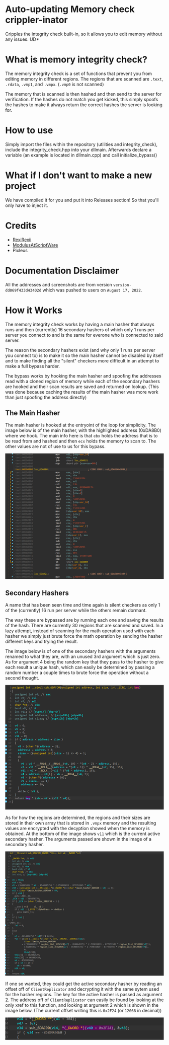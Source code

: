 # Auto-updating Memory check crippler-inator
Cripples the integrity check built-in, so it allows you to edit memory without any issues.
UD*

# What is memory integrity check?
The memory integrity check is a set of functions that prevent you from editing memory in different regions. The regions that are scanned are ``.text``, ``.rdata``, ``.vmp1``, and ``.vmpx``. (``.vmp0`` is not scanned)

The memory that is scanned is then hashed and then send to the server for verification. If the hashes do not match you get kicked, this simply spoofs the hashes to make it always return the correct hashes the server is looking for.

# How to use
Simply import the files within the repository (utilities and integrity_check), include the integrity_check.hpp into your dllmain. Afterwards declare a variable (an example is located in dllmain.cpp) and call initialize_bypass()

# What if I don't want to make a new project
We have compiled it for you and put it into Releases section! So that you'll only have to inject it.

# Credits
* [RexiRexii](https://github.com/RexiRexii)
* [ModulusAtScriptWare](https://github.com/ModulusAtScriptWare)
* Pixleus

# Documentation Disclaimer
All the addresses and screenshots are from version ``version-dd069f433d43402d`` which was pushed to users on ``August 17, 2022``.

# How it Works
The memory integrity check works by having a main hasher that always runs and then (currently) 16 secondary hashers of which only 1 runs per server you connect to and is the same for everone who is connected to said server.

The reason the secondary hashers exist (and why only 1 runs per server you connect to) is to make it so the main hasher cannot be disabled by itself and to make finding all the "silent" checkers more difficult in an attempt to make a full bypass harder.

The bypass works by hooking the main hasher and spoofing the addresses read with a cloned region of memory while each of the secondary hashers are hooked and their scan results are saved and returned on lookup. (This was done because caching the results of the main hasher was more work than just spoofing the address directly)

## The Main Hasher
The main hasher is hooked at the entryoint of the loop for simplicity.
The image below is of the main hasher, with the highlighted address (0xDA8B0) where we hook.
The main info here is that ``ebx`` holds the address that is to be read from and hashed and then ``ecx`` holds the memory to scan to. The other values are not of use to us for this bypass.

![alt text](https://github.com/RexiRexii/memory-check-bypass/blob/main/images/MainHasher.png?raw=true)

## Secondary Hashers
A name that has been seen time and time again is silent checkers as only 1 of the (currently) 16 run per server while the others remain dormant.

The way these are bypassed are by running each one and saving the results of the hash. There are currently 30 regions that are scanned and saved. In a lazy attempt, instead of scanning for the math operation used with each hasher we simply just brute force the math operation by sending the hasher different keys and trying the result.

The image below is of one of the secondary hashers with the arguments renamed to what they are, with an unused 3rd argument which is just zero. As for argument 4 being the random key that they pass to the hasher to give each result a unique hash, which can easily be determined by passing a random number a couple times to brute force the operation without a second thought.

![alt text](https://github.com/RexiRexii/memory-check-bypass/blob/main/images/ASecondaryHasher.png?raw=true)

As for how the regions are determined, the regions and their sizes are stored in their own array that is stored in ``.vmpx`` memory and the resulting values are encrypted with the decyption showed when the memory is obtained. At the bottom of the image shows ``v11`` which is the current active secondary hasher. The arguments passed are shown in the image of a secondary hasher.

![alt text](https://github.com/RexiRexii/memory-check-bypass/blob/main/images/SecondaryHasherInvoker.png?raw=true)

If one so wanted, they could get the active secondary hasher by reading an offset off of ``ClientReplicator`` and decrypting it with the same sytem used for the hasher regions. The key for the active hasher is passed as argument 2. The address off of ``ClientReplicator`` can easily be found by looking at the only xref to this function, and looking at argument 2 which is shown in the image below. (The current offset writing this is ``0x2F24`` (or ``12068`` in decimal))

![alt text](https://github.com/RexiRexii/memory-check-bypass/blob/main/images/SecondaryHasherInvokerXref.png?raw=true)
